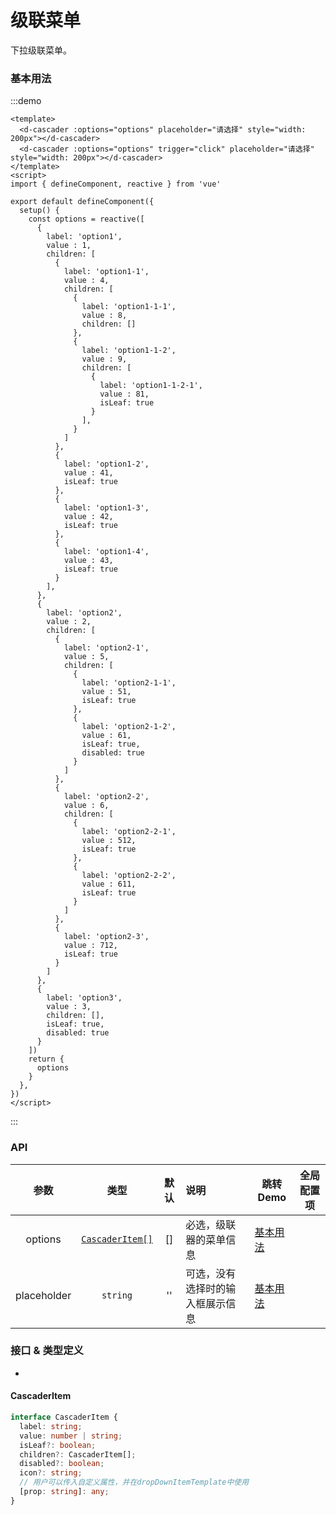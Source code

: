 # 级联菜单
下拉级联菜单。

### 基本用法
:::demo

```vue
<template>
  <d-cascader :options="options" placeholder="请选择" style="width: 200px"></d-cascader>
  <d-cascader :options="options" trigger="click" placeholder="请选择" style="width: 200px"></d-cascader>
</template>
<script>
import { defineComponent, reactive } from 'vue'

export default defineComponent({
  setup() {
    const options = reactive([
      {
        label: 'option1',
        value : 1,
        children: [
          {
            label: 'option1-1',
            value : 4,
            children: [
              {
                label: 'option1-1-1',
                value : 8,
                children: []
              },
              {
                label: 'option1-1-2',
                value : 9,
                children: [
                  {
                    label: 'option1-1-2-1',
                    value : 81,
                    isLeaf: true
                  }
                ],
              }
            ]
          },
          {
            label: 'option1-2',
            value : 41,
            isLeaf: true
          },
          {
            label: 'option1-3',
            value : 42,
            isLeaf: true
          },
          {
            label: 'option1-4',
            value : 43,
            isLeaf: true
          }
        ],
      },
      {
        label: 'option2',
        value : 2,
        children: [
          {
            label: 'option2-1',
            value : 5,
            children: [
              {
                label: 'option2-1-1',
                value : 51,
                isLeaf: true
              },
              {
                label: 'option2-1-2',
                value : 61,
                isLeaf: true,
                disabled: true
              }
            ]
          },
          {
            label: 'option2-2',
            value : 6,
            children: [
              {
                label: 'option2-2-1',
                value : 512,
                isLeaf: true
              },
              {
                label: 'option2-2-2',
                value : 611,
                isLeaf: true
              }
            ]
          },
          {
            label: 'option2-3',
            value : 712,
            isLeaf: true
          }
        ]
      },
      {
        label: 'option3',
        value : 3,
        children: [],
        isLeaf: true,
        disabled: true
      }
    ])
    return {
      options
    }
  },
})
</script>
```

:::

### API

|    参数     |   类型   |   默认    | 说明                     | 跳转 Demo                         |  全局配置项 |
| :--------: | :------: | :-------: | :---------------------- | --------------------------------- | --------- |
| options    |	[`CascaderItem[]`](#CascaderItem) |	[] |	必选，级联器的菜单信息 |  [基本用法](#基本用法) | |
| placeholder    | `string` |	'' |	可选，没有选择时的输入框展示信息 |  [基本用法](#基本用法) | |

### 接口 & 类型定义

-

#### CascaderItem
```ts
interface CascaderItem {
  label: string;
  value: number | string;
  isLeaf?: boolean;
  children?: CascaderItem[];
  disabled?: boolean;
  icon?: string;
  // 用户可以传入自定义属性，并在dropDownItemTemplate中使用
  [prop: string]: any;
}
```